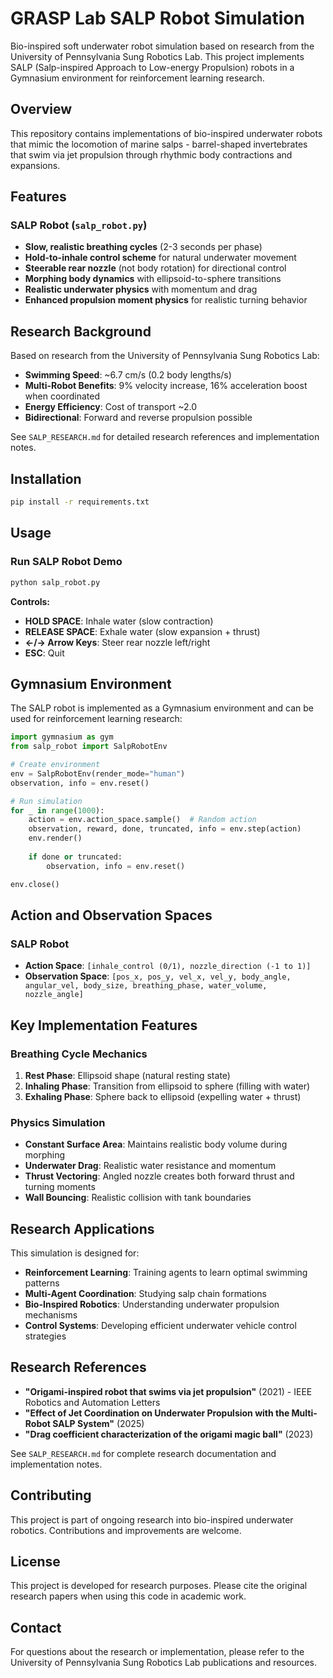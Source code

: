 # GRASP Lab SALP Robot Simulation

Bio-inspired soft underwater robot simulation based on research from the University of Pennsylvania Sung Robotics Lab. This project implements SALP (Salp-inspired Approach to Low-energy Propulsion) robots in a Gymnasium environment for reinforcement learning research.

## Overview

This repository contains implementations of bio-inspired underwater robots that mimic the locomotion of marine salps - barrel-shaped invertebrates that swim via jet propulsion through rhythmic body contractions and expansions.

## Features

### SALP Robot (`salp_robot.py`)
- **Slow, realistic breathing cycles** (2-3 seconds per phase)
- **Hold-to-inhale control scheme** for natural underwater movement
- **Steerable rear nozzle** (not body rotation) for directional control
- **Morphing body dynamics** with ellipsoid-to-sphere transitions
- **Realistic underwater physics** with momentum and drag
- **Enhanced propulsion moment physics** for realistic turning behavior

## Research Background

Based on research from the University of Pennsylvania Sung Robotics Lab:
- **Swimming Speed**: ~6.7 cm/s (0.2 body lengths/s)
- **Multi-Robot Benefits**: 9% velocity increase, 16% acceleration boost when coordinated
- **Energy Efficiency**: Cost of transport ~2.0
- **Bidirectional**: Forward and reverse propulsion possible

See `SALP_RESEARCH.md` for detailed research references and implementation notes.

## Installation

```bash
pip install -r requirements.txt
```

## Usage

### Run SALP Robot Demo
```bash
python salp_robot.py
```

**Controls:**
- **HOLD SPACE**: Inhale water (slow contraction)
- **RELEASE SPACE**: Exhale water (slow expansion + thrust)
- **←/→ Arrow Keys**: Steer rear nozzle left/right
- **ESC**: Quit

## Gymnasium Environment

The SALP robot is implemented as a Gymnasium environment and can be used for reinforcement learning research:

```python
import gymnasium as gym
from salp_robot import SalpRobotEnv

# Create environment
env = SalpRobotEnv(render_mode="human")
observation, info = env.reset()

# Run simulation
for _ in range(1000):
    action = env.action_space.sample()  # Random action
    observation, reward, done, truncated, info = env.step(action)
    env.render()
    
    if done or truncated:
        observation, info = env.reset()

env.close()
```

## Action and Observation Spaces

### SALP Robot
- **Action Space**: `[inhale_control (0/1), nozzle_direction (-1 to 1)]`
- **Observation Space**: `[pos_x, pos_y, vel_x, vel_y, body_angle, angular_vel, body_size, breathing_phase, water_volume, nozzle_angle]`

## Key Implementation Features

### Breathing Cycle Mechanics
1. **Rest Phase**: Ellipsoid shape (natural resting state)
2. **Inhaling Phase**: Transition from ellipsoid to sphere (filling with water)
3. **Exhaling Phase**: Sphere back to ellipsoid (expelling water + thrust)

### Physics Simulation
- **Constant Surface Area**: Maintains realistic body volume during morphing
- **Underwater Drag**: Realistic water resistance and momentum
- **Thrust Vectoring**: Angled nozzle creates both forward thrust and turning moments
- **Wall Bouncing**: Realistic collision with tank boundaries

## Research Applications

This simulation is designed for:
- **Reinforcement Learning**: Training agents to learn optimal swimming patterns
- **Multi-Agent Coordination**: Studying salp chain formations
- **Bio-Inspired Robotics**: Understanding underwater propulsion mechanisms
- **Control Systems**: Developing efficient underwater vehicle control strategies

## Research References

- **"Origami-inspired robot that swims via jet propulsion"** (2021) - IEEE Robotics and Automation Letters
- **"Effect of Jet Coordination on Underwater Propulsion with the Multi-Robot SALP System"** (2025)
- **"Drag coefficient characterization of the origami magic ball"** (2023)

See `SALP_RESEARCH.md` for complete research documentation and implementation notes.

## Contributing

This project is part of ongoing research into bio-inspired underwater robotics. Contributions and improvements are welcome.

## License

This project is developed for research purposes. Please cite the original research papers when using this code in academic work.

## Contact

For questions about the research or implementation, please refer to the University of Pennsylvania Sung Robotics Lab publications and resources.
